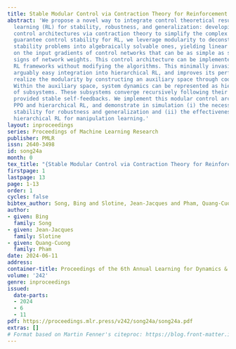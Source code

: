 ```yaml
---
title: Stable Modular Control via Contraction Theory for Reinforcement Learning
abstract: 'We propose a novel way to integrate control theoretical results with reinforcement
  learning (RL) for stability, robustness, and generalization: developing modular
  control architectures via contraction theory to simplify the complex problems. To
  guarantee control stability for RL, we leverage modularity to deconstruct the nonlinear
  stability problems into algebraically solvable ones, yielding linear constraints
  on the input gradients of control networks that can be as simple as switching the
  signs of network weights. This control architecture can be implemented in general
  RL frameworks without modifying the algorithms. This minimally invasive way allows
  arguably easy integration into hierarchical RL, and improves its performance. We
  realize the modularity by constructing an auxiliary space through coordinate transformation.
  Within the auxiliary space, system dynamics can be represented as hierarchical combinations
  of subsystems. These subsystems converge recursively following their hierarchies,
  provided stable self-feedbacks. We implement this modular control architecture in
  PPO and hierarchical RL, and demonstrate in simulation (i) the necessity of control
  stability for robustness and generalization and (ii) the effectiveness in improving
  hierarchical RL for manipulation learning.'
layout: inproceedings
series: Proceedings of Machine Learning Research
publisher: PMLR
issn: 2640-3498
id: song24a
month: 0
tex_title: "{Stable Modular Control via Contraction Theory for Reinforcement Learning}"
firstpage: 1
lastpage: 13
page: 1-13
order: 1
cycles: false
bibtex_author: Song, Bing and Slotine, Jean-Jacques and Pham, Quang-Cuong
author:
- given: Bing
  family: Song
- given: Jean-Jacques
  family: Slotine
- given: Quang-Cuong
  family: Pham
date: 2024-06-11
address:
container-title: Proceedings of the 6th Annual Learning for Dynamics & Control Conference
volume: '242'
genre: inproceedings
issued:
  date-parts:
  - 2024
  - 6
  - 11
pdf: https://proceedings.mlr.press/v242/song24a/song24a.pdf
extras: []
# Format based on Martin Fenner's citeproc: https://blog.front-matter.io/posts/citeproc-yaml-for-bibliographies/
---
```

